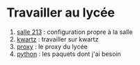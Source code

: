 # Travailler au lycée

1. [salle 213](213.md) : configuration propre à la salle
2. [kwartz](kwartz.md) : travailler sur kwartz
3. [proxy](proxy.md) : le proxy du lycée
4. [python](python.md) : les paquets dont j'ai besoin
